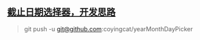 ## [截止日期选择器，开发思路](https://juejin.cn/post/6990211385456082958)









>  git push -u git@github.com:coyingcat/yearMonthDayPicker

